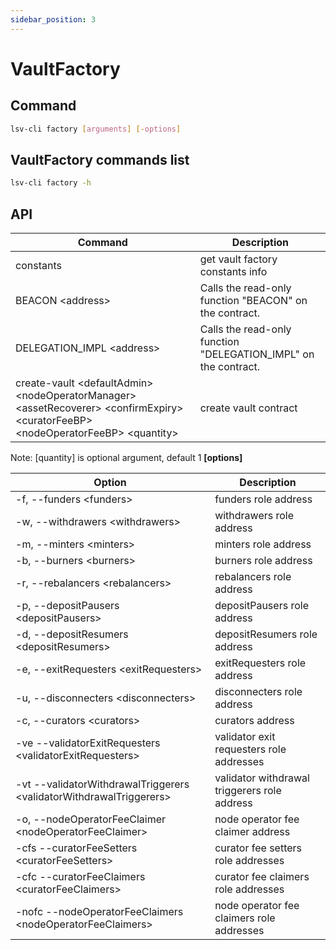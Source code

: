 ```yaml
---
sidebar_position: 3
---
```


# VaultFactory

## Command

```bash
lsv-cli factory [arguments] [-options]
```

## VaultFactory commands list

```bash
lsv-cli factory -h
```

## API

| Command                                                                                                                                 | Description                                                     |
| --------------------------------------------------------------------------------------------------------------------------------------- | --------------------------------------------------------------- |
| constants                                                                                                                               | get vault factory constants info                                |
| BEACON \<address>                                                                                                                       | Calls the read-only function "BEACON" on the contract.          |
| DELEGATION_IMPL \<address>                                                                                                              | Calls the read-only function "DELEGATION_IMPL" on the contract. |
| create-vault \<defaultAdmin> \<nodeOperatorManager> \<assetRecoverer> \<confirmExpiry> \<curatorFeeBP> \<nodeOperatorFeeBP> \<quantity> | create vault contract                                           |

Note: \[quantity] is optional argument, default 1
**[options]**

| Option                                                               | Description                                  |
| -------------------------------------------------------------------- | -------------------------------------------- |
| -f, --funders \<funders>                                             | funders role address                         |
| -w, --withdrawers \<withdrawers>                                     | withdrawers role address                     |
| -m, --minters \<minters>                                             | minters role address                         |
| -b, --burners \<burners>                                             | burners role address                         |
| -r, --rebalancers \<rebalancers>                                     | rebalancers role address                     |
| -p, --depositPausers \<depositPausers>                               | depositPausers role address                  |
| -d, --depositResumers \<depositResumers>                             | depositResumers role address                 |
| -e, --exitRequesters \<exitRequesters>                               | exitRequesters role address                  |
| -u, --disconnecters \<disconnecters>                                 | disconnecters role address                   |
| -c, --curators \<curators>                                           | curators address                             |
| -ve --validatorExitRequesters \<validatorExitRequesters>             | validator exit requesters role addresses     |
| -vt --validatorWithdrawalTriggerers \<validatorWithdrawalTriggerers> | validator withdrawal triggerers role address |
| -o, --nodeOperatorFeeClaimer \<nodeOperatorFeeClaimer>               | node operator fee claimer address            |
| -cfs --curatorFeeSetters \<curatorFeeSetters>                        | curator fee setters role addresses           |
| -cfc --curatorFeeClaimers \<curatorFeeClaimers>                      | curator fee claimers role addresses          |
| -nofc --nodeOperatorFeeClaimers \<nodeOperatorFeeClaimers>           | node operator fee claimers role addresses    |
